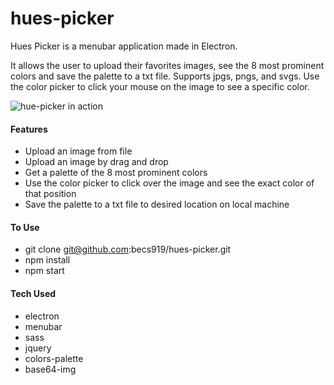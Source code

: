 # hues-picker

Hues Picker is a menubar application made in Electron.

It allows the user to upload their favorites images, see the 8 most prominent colors and save the palette to a txt file. Supports jpgs, pngs, and svgs. Use the color picker to click your mouse on the image to see a specific color.

![hue-picker in action](http://g.recordit.co/pQOjgbXecC.gif)

#### Features

* Upload an image from file
* Upload an image by drag and drop
* Get a palette of the 8 most prominent colors
* Use the color picker to click over the image and see the exact color of that position
* Save the palette to a txt file to desired location on local machine

#### To Use

* git clone git@github.com:becs919/hues-picker.git
* npm install
* npm start

#### Tech Used

* electron
* menubar
* sass
* jquery
* colors-palette
* base64-img
